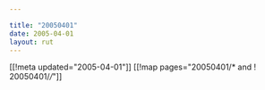 ```yaml
---

title: "20050401"
date: 2005-04-01
layout: rut
---
```


[[!meta updated="2005-04-01"]]
[[!map pages="20050401/* and ! 20050401/*/*"]]
